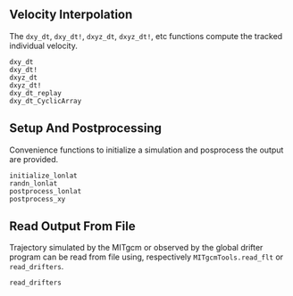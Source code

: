 ## Velocity Interpolation

The `dxy_dt`, `dxy_dt!`, `dxyz_dt`, `dxyz_dt!`, etc functions compute the tracked individual velocity. 

```@docs
dxy_dt
dxy_dt!
dxyz_dt
dxyz_dt!
dxy_dt_replay
dxy_dt_CyclicArray
```

## Setup And Postprocessing 

Convenience functions to initialize a simulation and posprocess the output are provided. 

```@docs
initialize_lonlat
randn_lonlat
postprocess_lonlat
postprocess_xy
```

## Read Output From File 

Trajectory simulated by the MITgcm or observed by the global drifter program can be read from file using, respectively `MITgcmTools.read_flt` or  `read_drifters`.

```@docs
read_drifters
```
